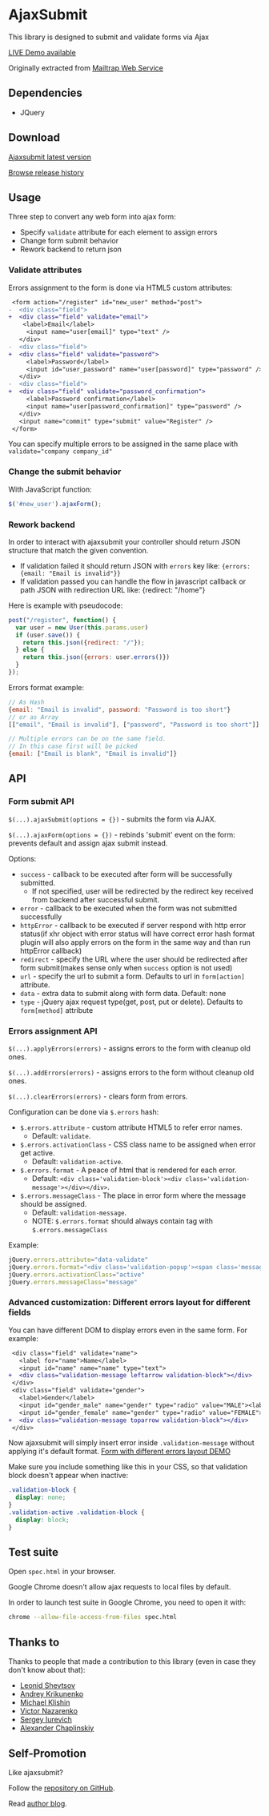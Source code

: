 # AjaxSubmit

This library is designed to submit and validate forms via Ajax

[LIVE Demo available](http://ajaxsubmit.herokuapp.com)

Originally extracted from [Mailtrap Web Service](http://mailtrap.io)

## Dependencies

* JQuery

## Download

[Ajaxsubmit latest version](https://raw.github.com/bogdan/ajaxsubmit/master/ajaxsubmit.js)

[Browse release history](https://github.com/bogdan/ajaxsubmit/tree/master/builds)

## Usage

Three step to convert any web form into ajax form:

* Specify `validate` attribute for each element to assign errors
* Change form submit behavior
* Rework backend to return json

### Validate attributes

Errors assignment to the form is done via HTML5 custom attributes:

``` diff
 <form action="/register" id="new_user" method="post">
-  <div class="field">
+  <div class="field" validate="email">
   	<label>Email</label>
     <input name="user[email]" type="text" />
   </div>
-  <div class="field">
+  <div class="field" validate="password">
     <label>Password</label>
     <input id="user_password" name="user[password]" type="password" />
   </div>
-  <div class="field">
+  <div class="field" validate="password_confirmation">
     <label>Password confirmation</label>
     <input name="user[password_confirmation]" type="password" />
   </div>
   <input name="commit" type="submit" value="Register" />
 </form>
```

You can specify multiple errors to be assigned in the same place with `validate="company company_id"`


### Change the submit behavior

With JavaScript function:

``` js
$('#new_user').ajaxForm();
```

### Rework backend

In order to interact with ajaxsubmit your controller should return JSON structure that match the given convention.

* If validation failed it should return JSON with `errors` key like: `{errors: {email: "Email is invalid"}}`
* If validation passed you can handle the flow in javascript callback or path JSON with redirection URL like: {redirect: "/home"}


Here is example with pseudocode:

``` js
post("/register", function() {
  var user = new User(this.params.user)
  if (user.save()) {
    return this.json({redirect: "/"});
  } else {
    return this.json({errors: user.errors()})
  }
});
```

Errors format example: 

``` js
// As Hash
{email: "Email is invalid", password: "Password is too short"}
// or as Array
[["email", "Email is invalid"], ["password", "Password is too short"]]

// Multiple errors can be on the same field. 
// In this case first will be picked
{email: ["Email is blank", "Email is invalid"]}
```


## API

### Form submit API

`$(...).ajaxSubmit(options = {})` - submits the form via AJAX.

`$(...).ajaxForm(options = {})` - rebinds 'submit' event on the form: prevents default and assign ajax submit instead.

Options:

* `success` - callback to be executed after form will be successfully submitted.
  * If not specified, user will be redirected by the redirect key received from backend after successful submit.
* `error` - callback to be executed when the form was not submitted successfully
* `httpError` - callback to be executed if server respond with http error status(if xhr object with error status will have correct error hash format plugin will also apply errors on the form in the same way and than run httpError callback)
* `redirect` - specify the URL where the user should be redirected after form submit(makes sense only when `success` option is not used)
* `url` - specify the url to submit a form. Defaults to url in `form[action]` attribute.
* `data` - extra data to submit along with form data. Default: none
* `type` - jQuery ajax request type(get, post, put or delete). Defaults to `form[method]` attribute

### Errors assignment API

`$(...).applyErrors(errors)` - assigns errors to the form with cleanup old ones.

`$(...).addErrors(errors)` - assigns errors to the form without cleanup old ones.

`$(...).clearErrors(errors)` - clears form from errors.

Configuration can be done via `$.errors` hash:

* `$.errors.attribute` - custom attribute HTML5 to refer error names. 
  * Default: `validate`.
* `$.errors.activationClass` - CSS class name to be assigned when error get active. 
  * Default: `validation-active`.
* `$.errors.format` - A peace of html that is rendered for each error. 
  * Default: `<div class='validation-block'><div class='validation-message'></div></div>`.
* `$.errors.messageClass` - The place in error form where the message should be assigned. 
  * Default: `validation-message`.
  * NOTE: `$.errors.format` should always contain tag with `$.errors.messageClass`

Example:

``` js
jQuery.errors.attribute="data-validate"
jQuery.errors.format="<div class='validation-popup'><span class='message'></span><img src='/images/arrow.gif'/></div>"
jQuery.errors.activationClass="active"
jQuery.errors.messageClass="message"
```

### Advanced customization: Different errors layout for different fields

You can have different DOM to display errors even in the same form.
For example:

``` diff
 <div class="field" validate="name">
   <label for="name">Name</label>
   <input id="name" name="name" type="text">
+  <div class="validation-message leftarrow validation-block"></div>
 </div>
 <div class="field" validate="gender">
   <label>Gender</label>
   <input id="gender_male" name="gender" type="radio" value="MALE"><label for="gender_male">Male</label>
   <input id="gender_female" name="gender" type="radio" value="FEMALE"><label for="gender_female">Female</label>
+  <div class="validation-message toparrow validation-block"></div>
 </div>
```

Now ajaxsubmit will simply insert error inside `.validation-message` without applying it's default format.
[Form with different errors layout DEMO](http://ajaxsubmit.herokuapp.com/subscriptions)

Make sure you include something like this in your CSS, so that validation block doesn't appear when inactive:


``` css
.validation-block {
  display: none;
}
.validation-active .validation-block {
  display: block;
}
```

## Test suite

Open `spec.html` in your browser.

Google Chrome doesn't allow ajax requests to local files by default.

In order to launch test suite in Google Chrome, you need to open it with:

``` sh
chrome --allow-file-access-from-files spec.html
```
## Thanks to

Thanks to people that made a contribution to this library (even in case they don't know about that):

* [Leonid Shevtsov](https://github.com/leonid-shevtsov)
* [Andrey Krikunenko](https://github.com/scream3)
* [Michael Klishin](https://github.com/michaelklishin)
* [Victor Nazarenko](https://github.com/vnazarenko)
* [Sergey Iurevich](https://github.com/iurevych)
* [Alexander Chaplinskiy](https://github.com/alchapone)

## Self-Promotion

Like ajaxsubmit?

Follow the [repository on GitHub](https://github.com/bogdan/ajaxsubmit).

Read [author blog](http://gusiev.com).
